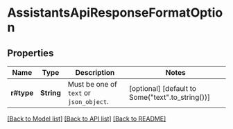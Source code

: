 # AssistantsApiResponseFormatOption

## Properties
Name | Type | Description | Notes
------------ | ------------- | ------------- | -------------
**r#type** | **String** | Must be one of `text` or `json_object`. | [optional] [default to Some("text".to_string())]

[[Back to Model list]](../README.md#documentation-for-models) [[Back to API list]](../README.md#documentation-for-api-endpoints) [[Back to README]](../README.md)


